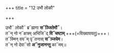 +++
title = "12 उभौ लोकौ"

+++

उभौ᳓ लोकौ᳓ ब्र᳓ह्मणा **स᳓ञ्जितेमौ᳓**।  
त᳓न् नो न᳓क्षत्रम् अभिजि᳓द् **वि᳓चष्टाम्** +++(=विख्यापयतु)+++।  
त᳓स्मिन् वय᳓म् पृ᳓तनास् **स᳓ञ्जयेम**।  
त᳓न् नो देवा᳓सो **अ᳓नुजानन्तु** का᳓मम्॥  
